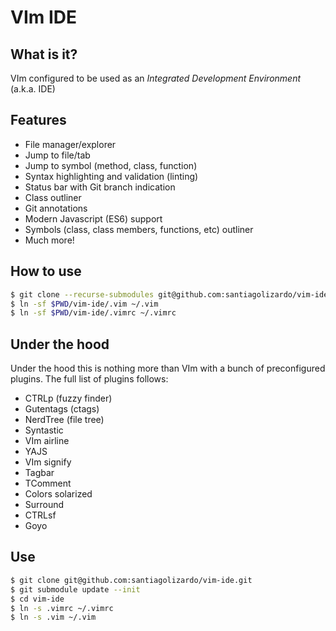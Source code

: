 # VIm IDE

## What is it?

VIm configured to be used as an *Integrated Development Environment* (a.k.a. IDE)

## Features

* File manager/explorer
* Jump to file/tab
* Jump to symbol (method, class, function)
* Syntax highlighting and validation (linting)
* Status bar with Git branch indication
* Class outliner
* Git annotations
* Modern Javascript (ES6) support
* Symbols (class, class members, functions, etc) outliner 
* Much more!

## How to use

```sh
$ git clone --recurse-submodules git@github.com:santiagolizardo/vim-ide.git
$ ln -sf $PWD/vim-ide/.vim ~/.vim
$ ln -sf $PWD/vim-ide/.vimrc ~/.vimrc
```

## Under the hood

Under the hood this is nothing more than VIm with a bunch of preconfigured plugins. The full list of plugins follows:

* CTRLp (fuzzy finder)
* Gutentags (ctags)
* NerdTree (file tree)
* Syntastic
* VIm airline
* YAJS
* VIm signify
* Tagbar
* TComment
* Colors solarized
* Surround
* CTRLsf
* Goyo

## Use

```sh
$ git clone git@github.com:santiagolizardo/vim-ide.git
$ git submodule update --init
$ cd vim-ide
$ ln -s .vimrc ~/.vimrc
$ ln -s .vim ~/.vim
```

